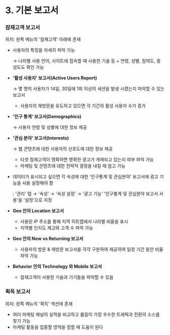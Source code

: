 # 3. 기본 보고서

### 잠재고객 보고서

위치: 왼쪽 메뉴의 '잠재고객' 아래에 존재

- 사용자의 특징을 자세히 파악 가능

    → 나라별 사용 언어, 사이트에 접속할 때 사용한 기술 등 + 연령, 성별, 참여도, 충성도도 확인 가능

- **'활성 사용자' 보고서(Active Users Report)**

    → 몇 명의 사용자가 14일, 30일에 1회 이상의 세션을 발생 시켰는지 파악할 수 있는 보고서

    - 사용자의 재방문을 유도하고 있으면 각 기간의 활성 사용자 수가 증가
- **'인구 통계' 보고서(Demographics)**

    → 사용자 연령 및 성별에 대한 정보 제공

- **'관심 분야' 보고서(Interests)**

    → 웹 콘텐츠에 대한 사용자의 선호도에 대한 정보 제공

    - 타겟 잠재고객이 명확하면 명확한 광고가 게재되고 있는지 여부 파악 가능
    - 마케팅 및 콘텐츠에 대한 전략적 결정을 내릴 때 참고 가능
- 데이터가 표시되고 싶으면 각 속성에 대한 '인구통계 및 관심분야' 보고서에 광고 기능을 사용 설정해야 함

    : '관리' 탭 → '속성' → '속성 설정' → '광고 기능' '인구통계 및 관심분야 보고서 사용'을 '설정'으로 지정

- **Geo 안의 Location 보고서**
    - 사용된 IP 주소를 통해 지역 히트맵에서 나라별 비율을 표시
    - 지역별 인지도 제고와 고객 수 파악 가능
- **Geo 안의 New vs Returning 보고서**
    - 사용자의 방문 & 재방문 보고서를 각각 구분하여 제공하여 일정 기간 동안 비율 파악 가능
- **Behavior 안의 Technology 와 Mobile 보고서**
    - 잠재고객이 사용한 기술과 기기들을 파악할 수 있음

### 획득 보고서

위치: 왼쪽 메뉴의 '획득' 섹션에 존재

- 여러 마케팅 채널의 실적을 비교하고 품질이 가장 우수한 트래픽과 전환의 소스를 찾기 가능
- 마케팅 활동을 집중할 영역을 정할 때 도움이 된다